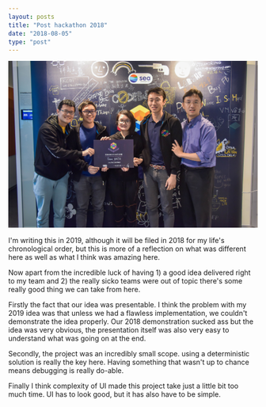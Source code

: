 ```yaml
---
layout: posts
title: "Post hackathon 2018"
date: "2018-08-05"
type: "post"
---
```


![image](./hackathon.jpg)

I'm writing this in 2019, although it will be filed in 2018 for my life's chronological order, but this is more of a reflection on what was different here as well as what I think was amazing here.

Now apart from the incredible luck of having 1) a good idea delivered right to my team and 2) the really sicko teams were out of topic there's some really good thing we can take from here.

Firstly the fact that our idea was presentable. I think the problem with my 2019 idea was that unless we had a flawless implementation, we couldn't demonstrate the idea properly. Our 2018 demonstration sucked ass but the idea was very obvious, the presentation itself was also very easy to understand what was going on at the end.

Secondly, the project was an incredibly small scope. using a deterministic solution is really the key here. Having something that wasn't up to chance means debugging is really do-able.

Finally I think complexity of UI made this project take just a little bit too much time. UI has to look good, but it has also have to be simple.
